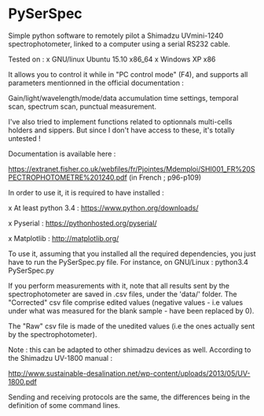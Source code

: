 # PySerSpec
Simple python software to remotely pilot a Shimadzu UVmini-1240 spectrophotometer, linked to a computer using a serial RS232 cable.

Tested on :
  x GNU/linux Ubuntu 15.10 x86_64
  x Windows XP x86

It allows you to control it while in "PC control mode" (F4), and supports all parameters mentionned in the official documentation :

Gain/light/wavelength/mode/data accumulation time settings, temporal scan, spectrum scan, punctual measurement.

I've also tried to implement functions related to optionnals multi-cells holders and sippers.
But since I don't have access to these, it's totally untested !

Documentation is available here :

https://extranet.fisher.co.uk/webfiles/fr/Pjointes/Mdemploi/SHI001_FR%20SPECTROPHOTOMETRE%201240.pdf (in French ; p96-p109)

In order to use it, it is required to have installed :

  x At least python 3.4 : https://www.python.org/downloads/
  
  x Pyserial : https://pythonhosted.org/pyserial/
  
  x Matplotlib : http://matplotlib.org/
  
  To use it, assuming that you installed all the required dependencies, you just have to run the PySerSpec.py file.
  For instance, on GNU/Linux : python3.4 PySerSpec.py
  
  If you perform measurements with it, note that all results sent by the spectrophotometer are saved in .csv files, under the 'data/' folder.
The "Corrected"  csv file comprise edited values (negative values - i.e values under what was measured for the blank sample - have been replaced by 0).

The "Raw" csv file is made of the unedited values (i.e the ones actually sent by the spectrophotometer).

Note : this can be adapted to other shimadzu devices as well. According to the Shimadzu UV-1800 manual :

http://www.sustainable-desalination.net/wp-content/uploads/2013/05/UV-1800.pdf

Sending and receiving protocols are the same, the differences being in the definition of some command lines.
